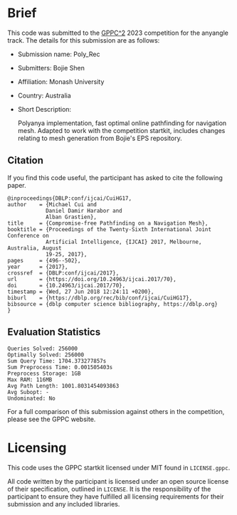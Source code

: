 # Brief

This code was submitted to the [GPPC^2](https://gppc.search-conference.org/) 2023 competition for the anyangle track.
The details for this submission are as follows:
- Submission name: Poly_Rec
- Submitters: Bojie Shen
- Affiliation: Monash University
- Country: Australia
- Short Description:

	Polyanya implementation, fast optimal online pathfinding for navigation mesh.
    Adapted to work with the competition startkit, includes changes relating to mesh generation from Bojie's EPS repository.

## Citation

If you find this code useful, the participant has asked to cite the following paper.

	@inproceedings{DBLP:conf/ijcai/CuiHG17,
	author    = {Michael Cui and
				Daniel Damir Harabor and
				Alban Grastien},
	title     = {Compromise-free Pathfinding on a Navigation Mesh},
	booktitle = {Proceedings of the Twenty-Sixth International Joint Conference on
				Artificial Intelligence, {IJCAI} 2017, Melbourne, Australia, August
				19-25, 2017},
	pages     = {496--502},
	year      = {2017},
	crossref  = {DBLP:conf/ijcai/2017},
	url       = {https://doi.org/10.24963/ijcai.2017/70},
	doi       = {10.24963/ijcai.2017/70},
	timestamp = {Wed, 27 Jun 2018 12:24:11 +0200},
	biburl    = {https://dblp.org/rec/bib/conf/ijcai/CuiHG17},
	bibsource = {dblp computer science bibliography, https://dblp.org}
	}

## Evaluation Statistics

	Queries Solved: 256000
	Optimally Solved: 256000
	Sum Query Time: 1704.373277857s
	Sum Preprocess Time: 0.001505403s
	Preprocess Storage: 1GB
	Max RAM: 116MB
	Avg Path Length: 1001.8031454093863
	Avg Subopt: -
	Undominated: No

For a full comparison of this submission against others in the competition, please see the GPPC website.

# Licensing

This code uses the GPPC startkit licensed under MIT found in `LICENSE.gppc`.

All code written by the participant is licensed under an open source license of their specification, outlined in `LICENSE`.
It is the responsibility of the participant to ensure they have fulfilled all licensing requirements for their submission and any included libraries.
